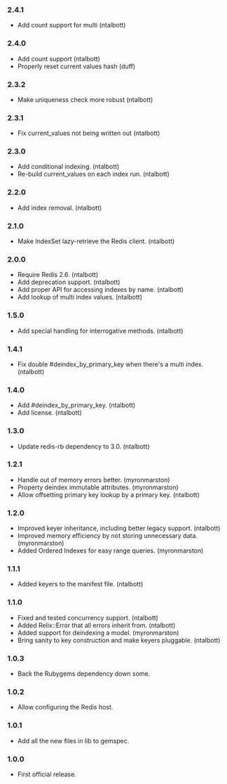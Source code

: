 ### 2.4.1

* Add count support for multi (ntalbott)

### 2.4.0

* Add count support (ntalbott)
* Properly reset current values hash (duff)

### 2.3.2

* Make uniqueness check more robust (ntalbott)

### 2.3.1

* Fix current_values not being written out (ntalbott)

### 2.3.0

* Add conditional indexing. (ntalbott)
* Re-build current_values on each index run. (ntalbott)

### 2.2.0

* Add index removal. (ntalbott)

### 2.1.0

* Make IndexSet lazy-retrieve the Redis client. (ntalbott)

### 2.0.0

* Require Redis 2.6. (ntalbott)
* Add deprecation support. (ntalbott)
* Add proper API for accessing indexes by name. (ntalbott)
* Add lookup of multi index values. (ntalbott)

### 1.5.0

* Add special handling for interrogative methods. (ntalbott)

### 1.4.1

* Fix double #deindex_by_primary_key when there's a multi index. (ntalbott)

### 1.4.0

* Add #deindex_by_primary_key. (ntalbott)
* Add license. (ntalbott)

### 1.3.0

* Update redis-rb dependency to 3.0. (ntalbott)

### 1.2.1

* Handle out of memory errors better. (myronmarston)
* Property deindex immutable attributes. (myronmarston)
* Allow offsetting primary key lookup by a primary key. (ntalbott)

### 1.2.0

* Improved keyer inheritance, including better legacy
  support. (ntalbott)
* Improved memory efficiency by not storing unnecessary
  data. (myronmarston)
* Added Ordered Indexes for easy range queries. (myronmarston)

### 1.1.1

* Added keyers to the manifest file. (ntalbott)

### 1.1.0

* Fixed and tested concurrency support. (ntalbott)
* Added Relix::Error that all errors inherit from. (ntalbott)
* Added support for deindexing a model. (myronmarston)
* Bring sanity to key construction and make keyers pluggable. (ntalbott)

### 1.0.3

* Back the Rubygems dependency down some.

### 1.0.2

* Allow configuring the Redis host.

### 1.0.1

* Add all the new files in lib to gemspec.

### 1.0.0

* First official release.
